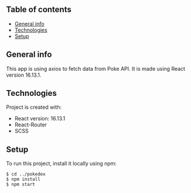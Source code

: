 ## Table of contents

- [General info](#general-info)
- [Technologies](#technologies)
- [Setup](#setup)

## General info

This app is using axios to fetch data from Poke API. It is made using React version 16.13.1.

## Technologies

Project is created with:

- React version: 16.13.1
- React-Router
- SCSS

## Setup

To run this project, install it locally using npm:

```
$ cd ../pokedex
$ npm install
$ npm start
```
